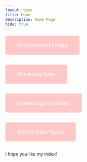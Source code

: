 ```yaml
---
layout: base
title: Home 
description: Home Page
hide: true
---
```


<div>

<a href="{{site.baseurl}}/incorporatingemojis/"
   style="display: inline-block; background-color: rgb(255, 200, 200); color: white; padding: 20px 40px; text-align: center; text-decoration: none; border-radius: 5px; font-size: 16px; border: none;">
    <button style="background: none; border: none; color: inherit; font: inherit; cursor: pointer; padding: 0; margin: 0;">
        Incorporating Emojis
    </button></a>
    <br><br>

<a href="{{site.baseurl}}/extractingdata/"
   style="display: inline-block; background-color: rgb(255, 200, 200); color: white; padding: 20px 40px; text-align: center; text-decoration: none; border-radius: 5px; font-size: 16px; border: none;">
    <button style="background: none; border: none; color: inherit; font: inherit; cursor: pointer; padding: 0; margin: 0;">
        Extracting Data
    </button></a>
    <br><br>

<a href="{{site.baseurl}}/inspectingafunction/"
   style="display: inline-block; background-color: rgb(255, 200, 200); color: white; padding: 20px 40px; text-align: center; text-decoration: none; border-radius: 5px; font-size: 16px; border: none;">
    <button style="background: none; border: none; color: inherit; font: inherit; cursor: pointer; padding: 0; margin: 0;">
        Inspecting a Function
    </button></a>
    <br><br>

<a href="{{site.baseurl}}/python data types/"
   style="display: inline-block; background-color: rgb(255, 200, 200); color: white; padding: 20px 40px; text-align: center; text-decoration: none; border-radius: 5px; font-size: 16px; border: none;">
    <button style="background: none; border: none; color: inherit; font: inherit; cursor: pointer; padding: 0; margin: 0;">
        Python Data Types
    </button></a>
    <br><br>

<p> I hope you like my index! </p>











